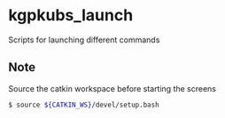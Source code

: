 # kgpkubs_launch
Scripts for launching different commands

## Note

Source the catkin workspace before starting the screens

```bash
$ source ${CATKIN_WS}/devel/setup.bash
```